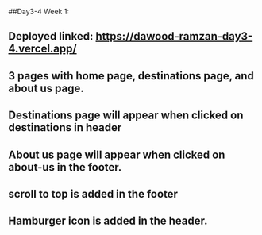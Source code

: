 ##Day3-4 Week 1:
## Deployed linked: https://dawood-ramzan-day3-4.vercel.app/

## 3 pages with home page, destinations page, and about us page. 

## Destinations page will appear when clicked on destinations in header

## About us page will appear when clicked on about-us in the footer.

## scroll to top is added in the footer

## Hamburger icon is added in the header.